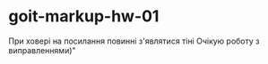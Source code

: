 # goit-markup-hw-01

При ховері на посилання повинні з'являтися тіні Очікую роботу з виправленнями)"
